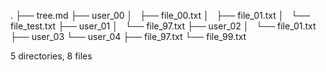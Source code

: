 .
├── tree.md
├── user_00
│   ├── file_00.txt
│   ├── file_01.txt
│   └── file_test.txt
├── user_01
│   └── file_97.txt
├── user_02
│   └── file_01.txt
├── user_03
└── user_04
    ├── file_97.txt
    └── file_99.txt

5 directories, 8 files
